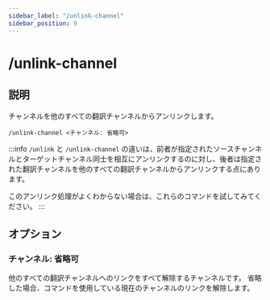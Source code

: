 ```yaml
---
sidebar_label: "/unlink-channel"
sidebar_position: 9
---
```


# /unlink-channel

## 説明

チャンネルを他のすべての翻訳チャンネルからアンリンクします。

```command
/unlink-channel <チャンネル: 省略可>
```

:::info
`/unlink` と `/unlink-channel` の違いは、前者が指定されたソースチャンネルとターゲットチャンネル同士を相互にアンリンクするのに対し、後者は指定された翻訳チャンネルを他のすべての翻訳チャンネルからアンリンクする点にあります。

このアンリンク処理がよくわからない場合は、これらのコマンドを試してみてください。
:::

## オプション

### チャンネル: 省略可

他のすべての翻訳チャンネルへのリンクをすべて解除するチャンネルです。 省略した場合、コマンドを使用している現在のチャンネルのリンクを解除します。
